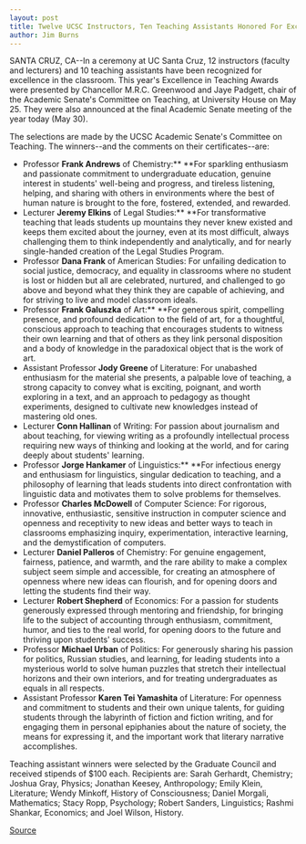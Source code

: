 ```yaml
---
layout: post
title: Twelve UCSC Instructors, Ten Teaching Assistants Honored For Excellence In The Classroom
author: Jim Burns
---
```


SANTA CRUZ, CA--In a ceremony at UC Santa Cruz, 12 instructors (faculty and lecturers) and 10 teaching assistants have been recognized for excellence in the classroom. This year's Excellence in Teaching Awards were presented by Chancellor M.R.C. Greenwood and Jaye Padgett, chair of the Academic Senate's Committee on Teaching, at University House on May 25. They were also announced at the final Academic Senate meeting of the year today (May 30).

The selections are made by the UCSC Academic Senate's Committee on Teaching. The winners--and the comments on their certificates--are:   

* Professor **Frank Andrews** of Chemistry:** **For sparkling enthusiasm and passionate commitment to undergraduate education, genuine interest in students' well-being and progress, and tireless listening, helping, and sharing with others in environments where the best of human nature is brought to the fore, fostered, extended, and rewarded.
* Lecturer **Jeremy Elkins** of Legal Studies:** **For transformative teaching that leads students up mountains they never knew existed and keeps them excited about the journey, even at its most difficult, always challenging them to think independently and analytically, and for nearly single-handed creation of the Legal Studies Program.
* Professor **Dana Frank** of American Studies: For unfailing dedication to social justice, democracy, and equality in classrooms where no student is lost or hidden but all are celebrated, nurtured, and challenged to go above and beyond what they think they are capable of achieving, and for striving to live and model classroom ideals.
* Professor **Frank Galuszka** of Art:** **For generous spirit, compelling presence, and profound dedication to the field of art, for a thoughtful, conscious approach to teaching that encourages students to witness their own learning and that of others as they link personal disposition and a body of knowledge in the paradoxical object that is the work of art.
* Assistant Professor **Jody Greene** of Literature: For unabashed enthusiasm for the material she presents, a palpable love of teaching, a strong capacity to convey what is exciting, poignant, and worth exploring in a text, and an approach to pedagogy as thought experiments, designed to cultivate new knowledges instead of mastering old ones.
* Lecturer **Conn Hallinan** of Writing: For passion about journalism and about teaching, for viewing writing as a profoundly intellectual process requiring new ways of thinking and looking at the world, and for caring deeply about students' learning.
* Professor **Jorge Hankamer** of Linguistics:** **For infectious energy and enthusiasm for linguistics, singular dedication to teaching, and a philosophy of learning that leads students into direct confrontation with linguistic data and motivates them to solve problems for themselves.
* Professor **Charles McDowell** of Computer Science: For rigorous, innovative, enthusiastic, sensitive instruction in computer science and openness and receptivity to new ideas and better ways to teach in classrooms emphasizing inquiry, experimentation, interactive learning, and the demystification of computers.
* Lecturer **Daniel Palleros** of Chemistry: For genuine engagement, fairness, patience, and warmth, and the rare ability to make a complex subject seem simple and accessible, for creating an atmosphere of openness where new ideas can flourish, and for opening doors and letting the students find their way.
* Lecturer **Robert Shepherd** of Economics: For a passion for students generously expressed through mentoring and friendship, for bringing life to the subject of accounting through enthusiasm, commitment, humor, and ties to the real world, for opening doors to the future and thriving upon students' success.
* Professor **Michael Urban** of Politics: For generously sharing his passion for politics, Russian studies, and learning, for leading students into a mysterious world to solve human puzzles that stretch their intellectual horizons and their own interiors, and for treating undergraduates as equals in all respects.
* Assistant Professor **Karen Tei Yamashita** of Literature: For openness and commitment to students and their own unique talents, for guiding students through the labyrinth of fiction and fiction writing, and for engaging them in personal epiphanies about the nature of society, the means for expressing it, and the important work that literary narrative accomplishes.

Teaching assistant winners were selected by the Graduate Council and received stipends of $100 each. Recipients are: Sarah Gerhardt, Chemistry; Joshua Gray, Physics; Jonathan Keesey, Anthropology; Emily Klein, Literature; Wendy Minkoff, History of Consciousness; Daniel Morgali, Mathematics; Stacy Ropp, Psychology; Robert Sanders, Linguistics; Rashmi Shankar, Economics; and Joel Wilson, History.

[Source](http://www1.ucsc.edu/news_events/press_releases/archive/00-01/05-01/teachers.html "Permalink to UCSC Press Release:")
